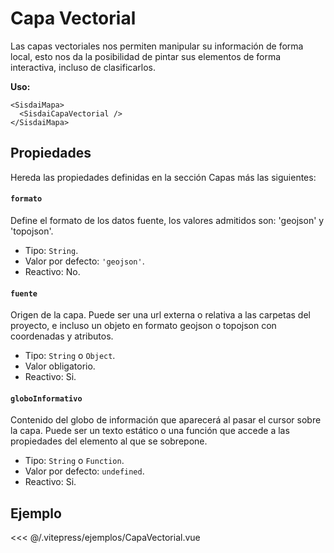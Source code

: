 <script setup>
import CapaVectorial from "./../.vitepress/ejemplos/CapaVectorial.vue";
</script>

<CapaVectorial />

# Capa Vectorial

Las capas vectoriales nos permiten manipular su información de forma local, esto
nos da la posibilidad de pintar sus elementos de forma interactiva, incluso de
clasificarlos.

**Uso:**

```html{2}
<SisdaiMapa>
  <SisdaiCapaVectorial />
</SisdaiMapa>
```

## Propiedades

Hereda las propiedades definidas en la sección Capas más las siguientes:

#### `formato`

Define el formato de los datos fuente, los valores admitidos son: 'geojson' y
'topojson'.

- Tipo: `String`.
- Valor por defecto: `'geojson'`.
- Reactivo: No.

#### `fuente`

Origen de la capa. Puede ser una url externa o relativa a las carpetas del
proyecto, e incluso un objeto en formato geojson o topojson con coordenadas y
atributos.

- Tipo: `String` o `Object`.
- Valor obligatorio.
- Reactivo: Si.

#### `globoInformativo`

Contenido del globo de información que aparecerá al pasar el cursor sobre la
capa. Puede ser un texto estático o una función que accede a las propiedades del
elemento al que se sobrepone.

- Tipo: `String` o `Function`.
- Valor por defecto: `undefined`.
- Reactivo: Si.

<!-- #### `cuadroInformativo`

Contenido del cuadro de información que aparecerá al pasar el cursor sobre la capa. Puede ser un texto estático o una función que accede a las propiedades del elemento al que se sobrepone.

- Tipo: `String` o `Function`
- Valor por defecto: `undefined`.
- Reactivo: Si. -->

## Ejemplo

<<< @/.vitepress/ejemplos/CapaVectorial.vue
